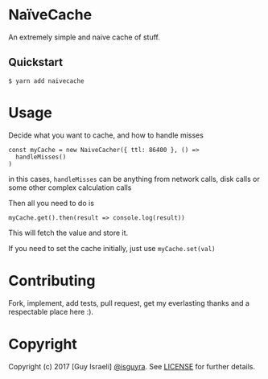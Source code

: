 # NaïveCache


An extremely simple and naive cache of stuff.


## Quickstart

```
$ yarn add naivecache
```

# Usage

Decide what you want to cache, and how to handle misses

```
const myCache = new NaiveCacher({ ttl: 86400 }, () =>
  handleMisses()
)
```

in this cases, `handleMisses` can be anything from network calls, disk calls or some other complex calculation calls

Then all you need to do is

```
myCache.get().then(result => console.log(result))
```

This will fetch the value and store it.

If you need to set the cache initially, just use `myCache.set(val)`

# Contributing

Fork, implement, add tests, pull request, get my everlasting thanks and a respectable place here :).

# Copyright

Copyright (c) 2017 [Guy Israeli] [@isguyra](http://twitter.com/isguyra). See [LICENSE](LICENSE) for further details.